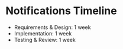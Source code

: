 # Notifications Timeline

- Requirements & Design: 1 week
- Implementation: 1 week
- Testing & Review: 1 week
